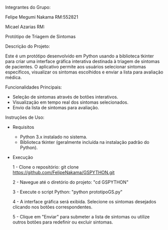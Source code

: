 Integrantes do Grupo:

Felipe Megumi Nakama RM:552821

Micael Azarias       RM: 




Protótipo de Triagem de Sintomas

Descrição do Projeto:

Este é um  protótipo desenvolvido em Python usando a biblioteca tkinter para criar uma interface gráfica interativa destinada à triagem de sintomas de pacientes. 
O aplicativo permite aos usuários selecionar sintomas específicos, visualizar os sintomas escolhidos e enviar a lista para avaliação médica.

Funcionalidades Principais:
- Seleção de sintomas através de botões interativos.
- Visualização em tempo real dos sintomas selecionados.
- Envio da lista de sintomas para avaliação.

Instruções de Uso:
- Requisitos
  - Python 3.x instalado no sistema.
  - Biblioteca tkinter (geralmente incluída na instalação padrão do Python).
    
- Execução
  
  1 - Clone o repositório:
      git clone https://github.com/FelipeNakama/GSPYTHON.git
  
  2 - Navegue até o diretório do projeto:
      "cd GSPYTHON"
  
  3 - Execute o script Python:
      "python prototipoGS.py"
  
  4 - A interface gráfica será exibida. Selecione os sintomas desejados clicando nos botões correspondentes.
  
  5 - Clique em "Enviar" para submeter a lista de sintomas ou utilize outros botões para redefinir ou excluir sintomas.

